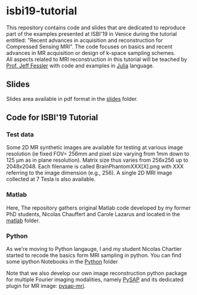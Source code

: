 # isbi19-tutorial

This repository contains code and slides that are dedicated to reproduce part of the examples presented at ISBI'19 in Venice during the tutorial entitled: "Recent advances in acquisition and reconstruction for Compressed Sensing MRI". The code focuses on basics and recent advances in MR acquisition or design of k-space sampling schemes.  
All aspects related to MRI reconstruction in this tutorial will be teached by [Prof. Jeff Fessler](https://github.com/JeffFessler/MIRT.jl) with code and examples in [Julia](https://julialang.org/) language.

## Slides

Slides area available in pdf format in the [slides](https://github.com/philouc/isbi19-tutorial/tree/master/slides) folder. 

## Code for ISBI'19 Tutorial

### Test data

Some 2D MR synthetic images are available for testing at various image resolution (ie fixed FOV= 256mm and pixel size varying from 1mm down to 125 µm as in plane resolution). Matrix size thus varies from 256x256 up to 2048x2048. Each filename is called BrainPhantomXXX[X].png with XXX referring to the image dimension (e.g., 256). A single 2D MRI image collected at 7 Tesla is also available.  

### Matlab

Here, The repository gathers original Matlab code developed by my former PhD students, Nicolas Chauffert and Carole Lazarus and located in the [matlab](https://github.com/philouc/isbi19-tutorial/tree/master/matlab) folder.

### Python

As we're moving to Python langauge, I and my student Nicolas Chartier started to recode the basics form MRI sampling in python. You can find some ipython Notebooks in the [Python](https://github.com/philouc/isbi19-tutorial/tree/master/python) folder


Note that we also develop our own image reconstruction python package for multiple Fourier imaging modalities, namely [PySAP](https://github.com/CEA-COSMIC/pysap) and its dedicated plugin for MR image: [pysap-mri](https://github.com/CEA-COSMIC/pysap-mri).


